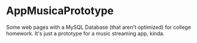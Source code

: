 # AppMusicaPrototype
Some web pages with a MySQL Database (that aren't optimized) for college homework. It's just a prototype for a music streaming app, kinda.
